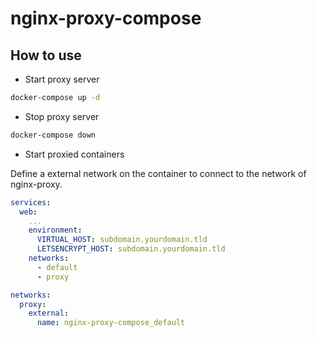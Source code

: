 # nginx-proxy-compose

## How to use

- Start proxy server

```bash
docker-compose up -d
```

- Stop proxy server

```bash
docker-compose down
```

- Start proxied containers

Define a external network on the container to connect to the network of nginx-proxy.

```yml
services:
  web:
    ...
    environment:
      VIRTUAL_HOST: subdomain.yourdomain.tld
      LETSENCRYPT_HOST: subdomain.yourdomain.tld
    networks:
      - default
      - proxy

networks:
  proxy:
    external:
      name: nginx-proxy-compose_default
```
